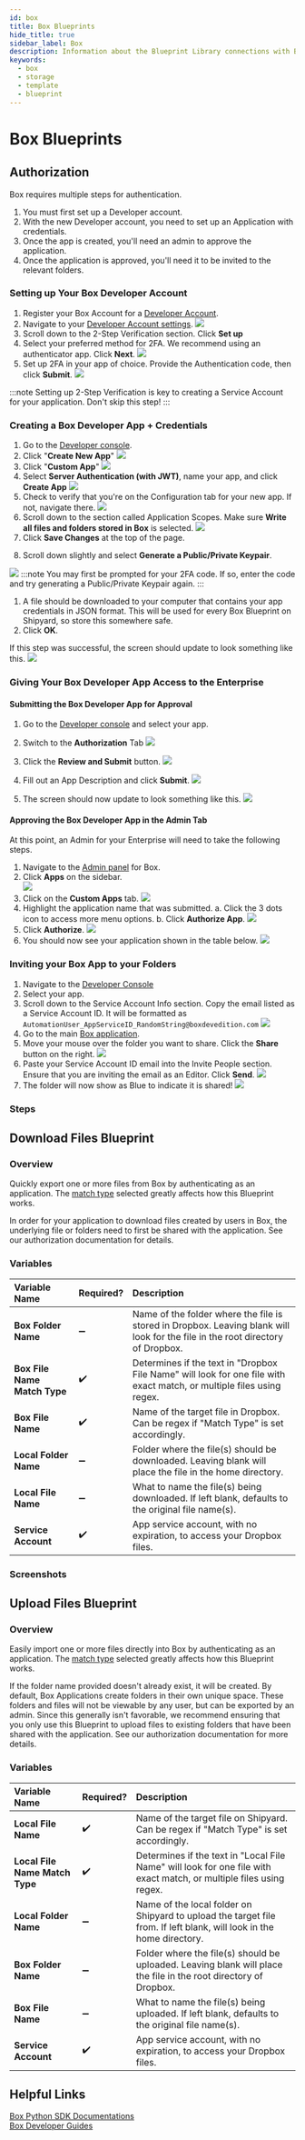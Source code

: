 ```yaml
---
id: box
title: Box Blueprints
hide_title: true
sidebar_label: Box
description: Information about the Blueprint Library connections with Box.
keywords:
  - box
  - storage
  - template
  - blueprint
---
```


# Box Blueprints

## Authorization
Box requires multiple steps for authentication.

1. You must first set up a Developer account.
2. With the new Developer account, you need to set up an Application with credentials.
3. Once the app is created, you'll need an admin to approve the application.
4. Once the application is approved, you'll need it to be invited to the relevant folders.

### Setting up Your Box Developer Account
1. Register your Box Account for a [Developer Account](https://developer.box.com/).
2. Navigate to your [Developer Account settings](https://app.box.com/account/developer).
![](../.gitbook/assets/shipyard_2021_09_21_20_02_16.png)
3. Scroll down to the 2-Step Verification section. Click **Set up**
4. Select your preferred method for 2FA. We recommend using an authenticator app. Click **Next**.
![](../.gitbook/assets/shipyard_2021_09_21_20_04_10.png)
5. Set up 2FA in your app of choice. Provide the Authentication code, then click **Submit**.
![](../.gitbook/assets/shipyard_2021_09_21_20_05_40.png)

:::note
Setting up 2-Step Verification is key to creating a Service Account for your application. Don't skip this step!
:::


### Creating a Box Developer App + Credentials
1. Go to the [Developer console](https://app.box.com/developers/console).
1. Click "**Create New App**"
![](../.gitbook/assets/shipyard_2021_09_21_12_56_28.png)
4. Click "**Custom App**"
![](../.gitbook/assets/shipyard_2021_09_21_12_57_15.png)
5. Select **Server Authentication (with JWT)**, name your app, and click **Create App**
![](../.gitbook/assets/shipyard_2021_09_21_19_56_22.png)
6. Check to verify that you're on the Configuration tab for your new app. If not, navigate there.
![](../.gitbook/assets/shipyard_2021_09_21_20_08_03.png)
6. Scroll down to the section called Application Scopes. Make sure **Write all files and folders stored in Box** is selected.
![](../.gitbook/assets/shipyard_2021_09_21_21_52_01.png)
11. Click **Save Changes** at the top of the page.

<!-- 6. Scroll down to the section called OAuth 2.0 Credentials. Copy the **Client ID** and store this for later.
![](../.gitbook/assets/shipyard_2021_09_21_19_57_35.png)
7. Scroll down to the section called Advanced Features. Make sure both of these items are checked.
![](../.gitbook/assets/shipyard_2021_09_21_20_00_06.png) -->
8. Scroll down slightly and select **Generate a Public/Private Keypair**.


![](../.gitbook/assets/shipyard_2021_09_21_20_01_05.png)
:::note
You may first be prompted for your 2FA code. If so, enter the code and try generating a Public/Private Keypair again.
:::
1. A file should be downloaded to your computer that contains your app credentials in JSON format. This will be used for every Box Blueprint on Shipyard, so store this somewhere safe.
2.  Click **OK**.

If this step was successful, the screen should update to look something like this.
![](../.gitbook/assets/shipyard_2021_09_21_20_09_12.png)


### Giving Your Box Developer App Access to the Enterprise

#### Submitting the Box Developer App for Approval
1. Go to the [Developer console](https://app.box.com/developers/console) and select your app.
2. Switch to the **Authorization** Tab
![](../.gitbook/assets/shipyard_2021_09_21_21_47_48.png)
3. Click the **Review and Submit** button.
![](../.gitbook/assets/shipyard_2021_09_21_21_55_56.png)

4. Fill out an App Description and click **Submit**.
![](../.gitbook/assets/shipyard_2021_09_21_21_49_01.png)
5. The screen should now update to look something like this.
![](../.gitbook/assets/shipyard_2021_09_21_21_57_13.png)

#### Approving the Box Developer App in the Admin Tab
At this point, an Admin for your Enterprise will need to take the following steps.  

1. Navigate to the [Admin panel](https://app.box.com/master) for Box.
2. Click **Apps** on the sidebar.  
![](../.gitbook/assets/shipyard_2021_09_21_20_12_26.png)
3. Click on the **Custom Apps** tab.
![](../.gitbook/assets/shipyard_2021_09_21_20_13_41.png)
4. Highlight the application name that was submitted.
a. Click the 3 dots icon to access more menu options.
b. Click **Authorize App**.
![](../.gitbook/assets/shipyard_2021_09_21_21_59_36.png)
6. Click **Authorize**.
![](../.gitbook/assets/shipyard_2021_09_21_20_15_16.png)
7. You should now see your application shown in the table below.
![](../.gitbook/assets/shipyard_2021_09_21_20_15_46.png)

### Inviting your Box App to your Folders
1. Navigate to the [Developer Console](https://app.box.com/developers/console)
2. Select your app.
3. Scroll down to the Service Account Info section. Copy the email listed as a Service Account ID. It will be formatted as `AutomationUser_AppServiceID_RandomString@boxdevedition.com`
![](../.gitbook/assets/shipyard_2021_09_21_21_18_27.png)
4. Go to the main [Box application](https://app.box.com/folder/0).
5. Move your mouse over the folder you want to share. Click the **Share** button on the right.
![](../.gitbook/assets/shipyard_2021_09_21_21_21_42.png)
6. Paste your Service Account ID email into the Invite People section. Ensure that you are inviting the email as an Editor. Click **Send**. 
![](../.gitbook/assets/shipyard_2021_09_21_21_22_55.png)
7. The folder will now show as Blue to indicate it is shared!
![](../.gitbook/assets/shipyard_2021_09_21_21_23_16.png)

### Steps

## Download Files Blueprint

### Overview
Quickly export one or more files from Box by authenticating as an application. The [match type](../reference/blueprint-library/match-type.md) selected greatly affects how this Blueprint works.

In order for your application to download files created by users in Box, the underlying file or folders need to first be shared with the application. See our authorization documentation for details. 

### Variables

| Variable Name |Required?| Description |
|:---|:---|:--|
| **Box Folder Name** |➖ | Name of the folder where the file is stored in Dropbox. Leaving blank will look for the file in the root directory of Dropbox. |
| **Box File Name Match Type** | ✔️ | Determines if the text in "Dropbox File Name" will look for one file with exact match, or multiple files using regex. |
| **Box File Name** | ✔️ | Name of the target file in Dropbox. Can be regex if "Match Type" is set accordingly. |
| **Local Folder Name** | ➖ | Folder where the file(s) should be downloaded. Leaving blank will place the file in the home directory. |
| **Local File Name** |➖ | What to name the file(s) being downloaded. If left blank, defaults to the original file name(s). |
| **Service Account** | ✔️ | App service account, with no expiration, to access your Dropbox files. |
### Screenshots

## Upload Files Blueprint

### Overview
Easily import one or more files directly into Box by authenticating as an application. The [match type](../reference/blueprint-library/match-type.md) selected greatly affects how this Blueprint works.

If the folder name provided doesn't already exist, it will be created. By default, Box Applications create folders in their own unique space. These folders and files will not be viewable by any user, but can be exported by an admin. Since this generally isn't favorable, we recommend ensuring that you only use this Blueprint to upload files to existing folders that have been shared with the application. See our authorization documentation for more details.

### Variables

| Variable Name | Required? | Description |
|:---|:---|:---|
| **Local File Name** | ✔️ | Name of the target file on Shipyard. Can be regex if "Match Type" is set accordingly. |
| **Local File Name Match Type** | ✔️ | Determines if the text in "Local File Name" will look for one file with exact match, or multiple files using regex. |
| **Local Folder Name** | ➖ |Name of the local folder on Shipyard to upload the target file from. If left blank, will look in the home directory. |
| **Box Folder Name** | ➖ |Folder where the file(s) should be uploaded. Leaving blank will place the file in the root directory of Dropbox. |
| **Box File Name** | ➖ | What to name the file(s) being uploaded. If left blank, defaults to the original file name(s). |
| **Service Account** | ✔️ | App service account, with no expiration, to access your Dropbox files. |

## Helpful Links

[Box Python SDK Documentations](https://github.com/box/box-python-sdk)  
[Box Developer Guides](https://developer.box.com/guides/)
